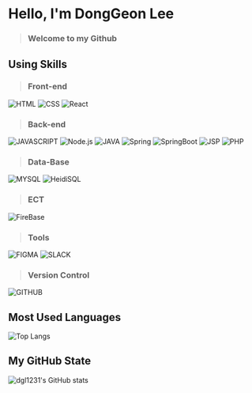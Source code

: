 # Hello, I'm DongGeon Lee
> ### Welcome to my Github
###
## Using Skills

> ### Front-end
![HTML](https://img.shields.io/badge/-HTML-E34F26?style=for-the-badge&logo=HTML5&logoColor=white)
![CSS](https://img.shields.io/badge/-CSS-1572B6?style=for-the-badge&logo=Css3&logoColor=white)
![React](https://img.shields.io/badge/-React-1c2c4c?style=for-the-badge&logo=React&logoColor=88dded)

> ### Back-end
![JAVASCRIPT](https://img.shields.io/badge/-JavaScript-F7DF1E?style=for-the-badge&logo=JavaScript&logoColor=black)
![Node.js](https://img.shields.io/badge/-Node.js-68A063?style=for-the-badge&logo=Node.js&logoColor=white)
![JAVA](https://img.shields.io/badge/JAVA-007396?style=for-the-badge&logo=Java&logoColor=white)
![Spring](https://img.shields.io/badge/Spring-71A95A?style=for-the-badge&logo=Spring&logoColor=white)
![SpringBoot](https://img.shields.io/badge/Spring-71A95A?style=for-the-badge&logo=SpringBoot&logoColor=white)
![JSP](https://img.shields.io/badge/JSP-007396?style=for-the-badge&logo=JavaServerPage&logoColor=white)
![PHP](https://img.shields.io/badge/-PHP-8993be?style=for-the-badge&logo=PHP&logoColor=white)

> ### Data-Base
![MYSQL](https://img.shields.io/badge/-MySQL-4479A1?style=for-the-badge&logo=MySQL&logoColor=white)
![HeidiSQL](https://img.shields.io/badge/-HeidiSQL-71A95A?style=for-the-badge&logo=HeidiSQL&logoColor=white)

> ### ECT
![FireBase](https://img.shields.io/badge/-FireBase-FFA611?style=for-the-badge&logo=FireBase&logoColor=white)

>### Tools
![FIGMA](https://img.shields.io/badge/-FIGMA-F24E1E?style=for-the-badge&logo=FIGMA&logoColor=white)
![SLACK](https://img.shields.io/badge/-SLACK-5C00A3?style=for-the-badge&logo=SLACK&logoColor=white)

>### Version Control
![GITHUB](https://img.shields.io/badge/-GITHUB-181717?style=for-the-badge&logo=GITHUB&logoColor=white)

### 
### 
## Most Used Languages
![Top Langs](https://github-readme-stats.vercel.app/api/top-langs/?username=dgl1231&layout=compact&theme=tokyonight)

## My GitHub State
![dgl1231's GitHub stats](https://github-readme-stats.vercel.app/api?username=dgl1231&show_icons=true&theme=radical)

